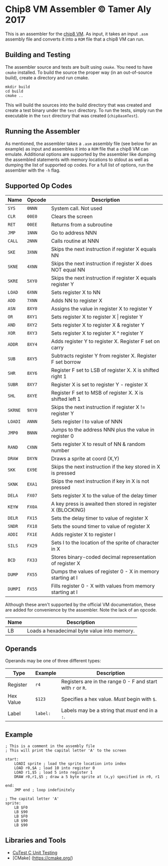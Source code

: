# Chip8 VM Assembler &copy; Tamer Aly 2017

This is an assembler for the [chip8 VM](https://en.wikipedia.org/wiki/CHIP-8#Virtual_machine_description). As input, it takes an input `.asm` assembly file and converts it into a `ROM` file that a chip8 VM can run.

## Building and Testing
The assembler source and tests are built using `cmake`. You need to have `cmake`
installed. To build the source the proper way (in an out-of-source build), create a directory and run cmake.
```
mkdir build
cd build
cmake ..
```
This will build the sources into the build directory that was created and create
a test binary under the `test` directory. To run the tests, simply run the executable in the `test` directory that was created (`chip8asmTest`).

## Running the Assembler
As mentioned, the assembler takes a `.asm` assembly file (see below for
an example) as input and assembles it into a `ROM` file that a chip8 VM can emulate.
Additional options are supported by the assembler like dumping the assembled
statements with memory locations to stdout as well as dumping the list of
supported op codes. For a full list of options, run the assembler with the `-h`
flag.

## Supported Op Codes

| Name | Opcode | Description |
| -----|--------|------------------------------------------- |
|`SYS` | `0NNN` | System call. Not used |
|`CLR` | `00E0` | Clears the screen |
|`RET` | `00EE` | Returns from a subroutine |
|`JMP` | `1NNN` | Go to address NNN |
|`CALL`| `2NNN` | Calls routine at NNN |
|`SKE` | `3XNN` | Skips the next instruction if register X equals NN |
|`SKNE`| `4XNN` | Skips the next instruction if register X does NOT equal NN |
|`SKRE`| `5XY0` | Skips the next instruction if register X equals register Y |
|`LOAD`| `6XNN` | Sets register X to NN |
|`ADD` | `7XNN` | Adds NN to register X |
|`ASN` | `8XY0` | Assigns the value in register X to register Y |
|`OR`  | `8XY1` | Sets register X to register X \| register Y |
|`AND` | `8XY2` | Sets register X to register X & register Y |
|`XOR` | `8XY3` | Sets register X to register X ^ register Y |
|`ADDR`| `8XY4` | Adds register Y to register X. Register F set on carry |
|`SUB` | `8XY5` | Subtracts register Y from register X. Register F set borrow |
|`SHR` | `8XY6` | Register F set to LSB of register X. X is shifted right 1 |
|`SUBR`| `8XY7` | Register X is set to register Y - register X |
|`SHL` | `8XYE` | Register F set to MSB of register X. X is shifted left 1 |
|`SKRNE`| `9XY0` | Skips the next instruction if register X != register Y |
|`LOADI`| `ANNN` | Sets register I to value of NNN |
|`JMP0`| `BNNN` | Jumps to the address NNN plus the value in register 0 |
|`RAND`| `CXNN` | Sets register X to result of NN & random number |
|`DRAW`| `DXYN` | Draws a sprite at coord (X,Y) |
|`SKK`| `EX9E` | Skips the next instruction if the key stored in X is pressed |
|`SKNK`| `EXA1` | Skips the next instruction if key in X is not pressed |
|`DELA`| `FX07` | Sets register X to the value of the delay timer |
|`KEYW`| `FX0A` | A key press is awaited then stored in register X (BLOCKING)|
|`DELR`| `FX15` | Sets the delay timer to value of register X |
|`SNDR`| `FX18` | Sets the sound timer to value of register X |
|`ADDI`| `FX1E` | Adds register X to register I |
|`SILS`| `FX29` | Sets I to the location of the sprite of character in X |
|`BCD` | `FX33` | Stores binary-coded decimal representation of register X |
|`DUMP`| `FX55` | Dumps the values of register 0 - X in memory starting at I |
|`DUMPI`| `FX55` | Fills register 0 - X with values from memory starting at I |

Although these aren't supported by the official VM documentation, these are
added for convenience by the assembler. Note the lack of an opcode.

| Name | Description |
| ---- | ----------- |
| LB   | Loads a hexadecimal byte value into memory. |

## Operands
Operands may be one of three different types:

| Type | Example | Description |
| ---- | ------- | ----------- |
| Register | `r4`| Registers are in the range 0 - F and start with `r` or `R`. |
| Hex Value | `$123` | Specifies a hex value. _Must_ begin with `$`. |
| Label | `label:` | Labels may be a string that _must_ end in a `:`. |

## Example
```
; This is a comment in the assembly file
; This will print the capital letter 'A' to the screen

start:
    LOADI sprite ; load the sprite location into index
    LOAD r0,$A ; load 10 into register 0
    LOAD r1,$5 ; load 5 into register 1
    DRAW r0,r1,$5 ; draw a 5 byte sprite at (x,y) specified in r0, r1
    
end:
    JMP end ; loop indefinitely

; The capital letter 'A'
sprite: 
    LB $F0
    LB $90
    LB $F0
    LB $90
    LB $90
```

## Libraries and Tools
* [CuTest C Unit Testing](http://cutest.sourceforge.net/)
* [CMake] (https://cmake.org/)
